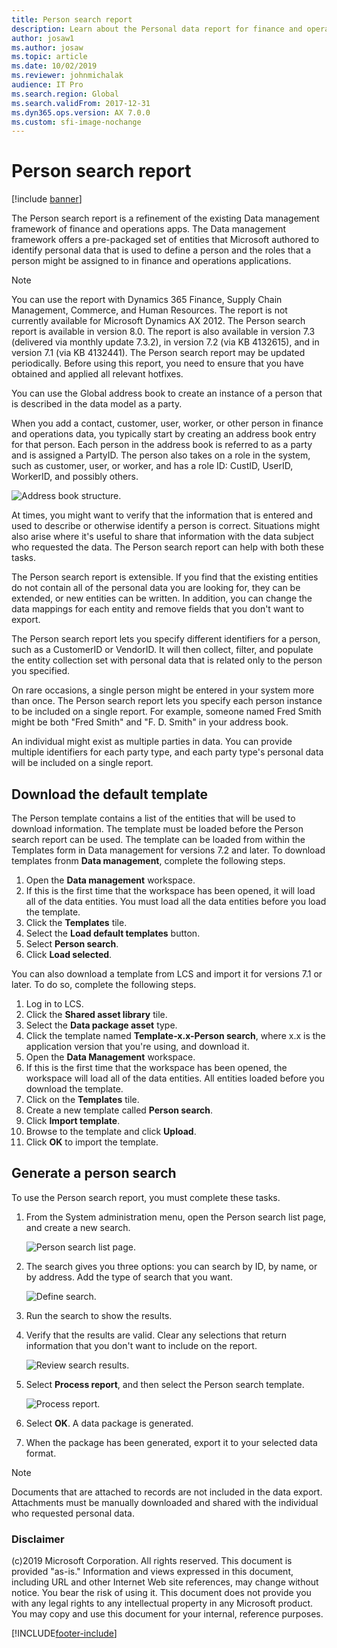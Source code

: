 ```yaml
---
title: Person search report
description: Learn about the Personal data report for finance and operations apps, including an outline on how to download the default template.
author: josaw1
ms.author: josaw
ms.topic: article
ms.date: 10/02/2019
ms.reviewer: johnmichalak
audience: IT Pro
ms.search.region: Global
ms.search.validFrom: 2017-12-31
ms.dyn365.ops.version: AX 7.0.0
ms.custom: sfi-image-nochange
---
```


# Person search report

[!include [banner](../includes/banner.md)]

The Person search report is a refinement of the existing Data management framework of finance and operations apps. The Data management framework offers a pre-packaged set of entities that Microsoft authored to identify personal data that is used to define a person and the roles that a person might be assigned to in finance and operations applications. 

> [!NOTE]
> You can use the report with Dynamics 365 Finance, Supply Chain Management, Commerce, and Human Resources. The report is not currently available for Microsoft Dynamics AX 2012. The Person search report is available in version 8.0. The report is also available in version 7.3 (delivered via monthly update 7.3.2), in version 7.2 (via KB 4132615), and in version 7.1 (via KB 4132441). The Person search report may be updated periodically. Before using this report, you need to ensure that you have obtained and applied all relevant hotfixes. 

You can use the Global address book to create an instance of a person that is described in the data model as a party. 

When you add a contact, customer, user, worker, or other person in finance and operations data, you typically start by creating an address book entry for that person. Each person in the address book is referred to as a party and is assigned a PartyID. The person also takes on a role in the system, such as customer, user, or worker, and has a role ID: CustID, UserID, WorkerID, and possibly others.

![Address book structure.](../../fin-ops/organization-administration/media/address-book-structure.png)

At times, you might want to verify that the information that is entered and used to describe or otherwise identify a person is correct. Situations might also arise where it's useful to share that information with the data subject who requested the data. The Person search report can help with both these tasks.

The Person search report is extensible. If you find that the existing entities do not contain all of the personal data you are looking for, they can be extended, or new entities can be written. In addition, you can change the data mappings for each entity and remove fields that you don't want to export.

The Person search report lets you specify different identifiers for a person, such as a CustomerID or VendorID. It will then collect, filter, and populate the entity collection set with personal data that is related only to the person you specified.

On rare occasions, a single person might be entered in your system more than once. The Person search report lets you specify each person instance to be included on a single report. For example, someone named Fred Smith might be both "Fred Smith" and "F. D. Smith" in your address book.

An individual might exist as multiple parties in data. You can provide multiple identifiers for each party type, and each party type's personal data will be included on a single report.

## Download the default template

The Person template contains a list of the entities that will be used to download information. The template must be loaded before the Person search report can be used. The template can be loaded from within the Templates form in Data management for versions 7.2 and later. To download templates fronm **Data management**, complete the following steps. 

1. Open the **Data management** workspace.
2. If this is the first time that the workspace has been opened, it will load all of the data entities. You must load all the data entities before you load the template.
3. Click the **Templates** tile.
4. Select the **Load default templates** button.
5. Select **Person search**.
6. Click  **Load selected**.

You can also download a template from LCS and import it for versions 7.1 or later. To do so, complete the following steps.
1.    Log in to LCS.
2.    Click the **Shared asset library** tile.
3.    Select the **Data package asset** type.
4.    Click the template named **Template-x.x-Person search**, where x.x is the application version that you're using, and download it.
5.    Open the **Data Management** workspace.
6.    If this is the first time that the workspace has been opened, the workspace will load all of the data entities. All entities loaded before you download the template.
7.    Click on the **Templates** tile.
8.    Create a new template called **Person search**.
9.    Click **Import template**.
10.    Browse to the template and click **Upload**.
11.    Click **OK** to import the template.


## Generate a person search

To use the Person search report, you must complete these tasks.

1. From the System administration menu, open the Person search list page, and create a new search.

   ![Person search list page.](../media/privacy-person-search-list-page.png)

2. The search gives you three options: you can search by ID, by name, or by address. Add the type of search that you want.

   ![Define search.](../media/privacy-define-search.png)

3. Run the search to show the results.
4. Verify that the results are valid. Clear any selections that return information that you don't want to include on the report.

   ![Review search results.](../media/privacy-review-search-results.png)

5. Select **Process report**, and then select the Person search template.

    ![Process report.](../media/privacy-process-report.png)

6. Select **OK**. A data package is generated.
7. When the package has been generated, export it to your selected data format. 

> [!NOTE]
> Documents that are attached to records are not included in the data export. Attachments must be manually downloaded and shared with the individual who requested personal data.

### Disclaimer
(c)2019 Microsoft Corporation. All rights reserved. This document is provided "as-is." Information and views expressed in this document, including URL and other Internet Web site references, may change without notice. You bear the risk of using it. This document does not provide you with any legal rights to any intellectual property in any Microsoft product. You may copy and use this document for your internal, reference purposes. 


[!INCLUDE[footer-include](../../../includes/footer-banner.md)]
